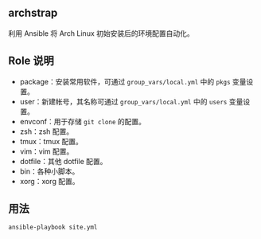 archstrap
---------

利用 Ansible 将 Arch Linux 初始安装后的环境配置自动化。

## Role 说明

+ package：安装常用软件，可通过 `group_vars/local.yml` 中的 `pkgs` 变量设置。
+ user：新建帐号，其名称可通过 `group_vars/local.yml` 中的 `users` 变量设置。
+ envconf：用于存储 `git clone` 的配置。
+ zsh：zsh 配置。
+ tmux：tmux 配置。
+ vim：vim 配置。
+ dotfile：其他 dotfile 配置。
+ bin：各种小脚本。
+ xorg：xorg 配置。

## 用法

    ansible-playbook site.yml
